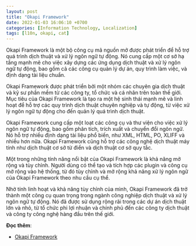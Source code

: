 ```yaml
---
layout: post
title: "Okapi Framework"
date: 2022-01-03 16:06:10 +0700
categories: [Information Technology, Localization]
tags: [l10n, okapi, cat]
---
```


Okapi Framework là một bộ công cụ mã nguồn mở được phát triển để hỗ trợ quá trình dịch thuật và xử lý ngôn ngữ tự động. Nó cung cấp một cơ sở hạ tầng mạnh mẽ cho việc xây dựng các ứng dụng dịch thuật và xử lý ngôn ngữ tự động, bao gồm cả các công cụ quản lý dự án, quy trình làm việc, và định dạng tài liệu chuẩn.

Okapi Framework được phát triển bởi một nhóm các chuyên gia dịch thuật và kỹ sư phần mềm từ các công ty, tổ chức và cá nhân trên toàn thế giới. Mục tiêu của Okapi Framework là tạo ra một hệ sinh thái mạnh mẽ và linh hoạt để hỗ trợ các quy trình dịch thuật chuyên nghiệp và tự động, từ việc xử lý ngôn ngữ tự động cho đến quản lý quá trình dịch thuật.

Okapi Framework cung cấp một loạt các công cụ và thư viện cho việc xử lý ngôn ngữ tự động, bao gồm phân tích, trích xuất và chuyển đổi ngôn ngữ. Nó hỗ trợ nhiều định dạng tài liệu phổ biến, như XML, HTML, PO, XLIFF và nhiều hơn nữa. Okapi Framework cũng hỗ trợ các công nghệ dịch thuật máy tính như dịch thuật cơ sở từ điển và dịch thuật cơ sở quy tắc.

Một trong những tính năng nổi bật của Okapi Framework là khả năng mở rộng và tùy chỉnh. Người dùng có thể tạo và tích hợp các plugin và công cụ mở rộng vào hệ thống, từ đó tùy chỉnh và mở rộng khả năng xử lý ngôn ngữ của Okapi Framework theo nhu cầu cụ thể.

Nhờ tính linh hoạt và khả năng tùy chỉnh của mình, Okapi Framework đã trở thành một công cụ quan trọng trong ngành công nghiệp dịch thuật và xử lý ngôn ngữ tự động. Nó đã được sử dụng rộng rãi trong các dự án dịch thuật lớn và nhỏ, từ tổ chức phi lợi nhuận và chính phủ đến các công ty dịch thuật và công ty công nghệ hàng đầu trên thế giới.

**Đọc thêm**:
- [Okapi Framework](https://okapiframework.org/)
